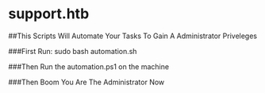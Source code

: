 # support.htb

##This Scripts Will Automate Your Tasks To Gain A Administrator Priveleges

###First Run: sudo bash automation.sh

###Then Run the automation.ps1 on the machine 

###Then Boom You Are The Administrator Now

